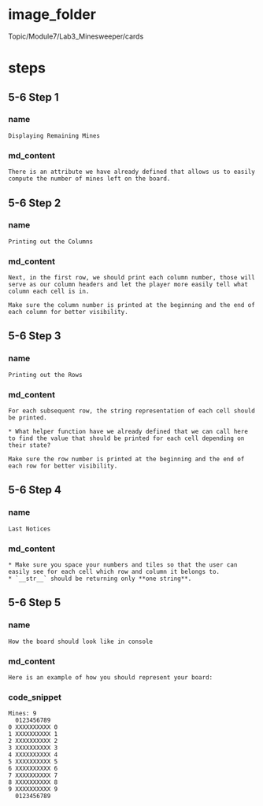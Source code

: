 # image_folder
Topic/Module7/Lab3_Minesweeper/cards

# steps

## 5-6 Step 1

### name
```
Displaying Remaining Mines
```

### md_content

```
There is an attribute we have already defined that allows us to easily compute the number of mines left on the board.
```

## 5-6 Step 2
### name 
```
Printing out the Columns
```
### md_content
```
Next, in the first row, we should print each column number, those will serve as our column headers and let the player more easily tell what column each cell is in.

Make sure the column number is printed at the beginning and the end of each column for better visibility.
```

## 5-6 Step 3
### name 
```
Printing out the Rows
```
### md_content
```
For each subsequent row, the string representation of each cell should be printed.

* What helper function have we already defined that we can call here to find the value that should be printed for each cell depending on their state?

Make sure the row number is printed at the beginning and the end of each row for better visibility.
```
## 5-6 Step 4
### name 
```
Last Notices
```
### md_content
```
* Make sure you space your numbers and tiles so that the user can easily see for each cell which row and column it belongs to. 
* `__str__` should be returning only **one string**. 
```

## 5-6 Step 5
### name
```
How the board should look like in console
```

### md_content
```
Here is an example of how you should represent your board:
```

### code_snippet
```
Mines: 9
  0123456789
0 XXXXXXXXXX 0
1 XXXXXXXXXX 1
2 XXXXXXXXXX 2
3 XXXXXXXXXX 3
4 XXXXXXXXXX 4
5 XXXXXXXXXX 5
6 XXXXXXXXXX 6
7 XXXXXXXXXX 7
8 XXXXXXXXXX 8
9 XXXXXXXXXX 9
  0123456789
```
